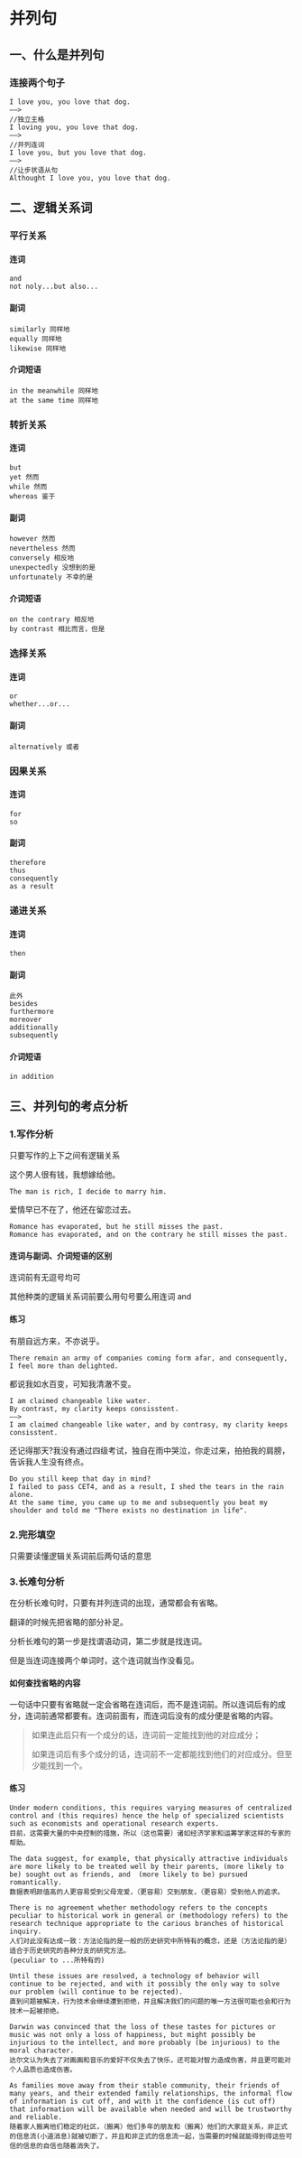 # 并列句

## 一、什么是并列句

### 连接两个句子

```
I love you, you love that dog.
——>
//独立主格
I loving you, you love that dog.
——>
//并列连词
I love you, but you love that dog.
——>
//让步状语从句
Althought I love you, you love that dog.
```

## 二、逻辑关系词

### 平行关系

#### 连词

```
and
not noly...but also...
```

#### 副词

```
similarly 同样地
equally 同样地
likewise 同样地
```

#### 介词短语

```
in the meanwhile 同样地
at the same time 同样地
```

### 转折关系

#### 连词

```
but
yet 然而
while 然而
whereas 鉴于
```

#### 副词

```
however 然而
nevertheless 然而
conversely 相反地
unexpectedly 没想到的是
unfortunately 不幸的是
```

#### 介词短语

```
on the contrary 相反地
by contrast 相比而言，但是
```

### 选择关系

#### 连词

```
or
whether...or...
```

#### 副词

```
alternatively 或者
```

### 因果关系

#### 连词

```
for
so
```

#### 副词

```
therefore
thus
consequently
as a result
```

### 递进关系

#### 连词

```
then
```

#### 副词

```
此外
besides 
furthermore
moreover
additionally
subsequently
```

#### 介词短语

```
in addition
```

## 三、并列句的考点分析

### 1.写作分析

只要写作的上下之间有逻辑关系

这个男人很有钱，我想嫁给他。

```
The man is rich, I decide to marry him.
```

爱情早已不在了，他还在留恋过去。

```
Romance has evaporated, but he still misses the past.
Romance has evaporated, and on the contrary he still misses the past.
```

#### 连词与副词、介词短语的区别

连词前有无逗号均可

其他种类的逻辑关系词前要么用句号要么用连词 and

#### 练习

有朋自远方来，不亦说乎。

```
There remain an army of companies coming form afar, and consequently, I feel more than delighted.
```

都说我如水百变，可知我清澈不变。

```
I am claimed changeable like water.
By contrast, my clarity keeps consisstent.
——>
I am claimed changeable like water, and by contrasy, my clarity keeps consisstent.
```

还记得那天?我没有通过四级考试，独自在雨中哭泣，你走过来，拍拍我的肩膀，告诉我人生没有终点。

```
Do you still keep that day in mind?
I failed to pass CET4, and as a result, I shed the tears in the rain alone.
At the same time, you came up to me and subsequently you beat my shoulder and told me "There exists no destination in life".
```

### 2.完形填空

只需要读懂逻辑关系词前后两句话的意思

### 3.长难句分析

在分析长难句时，只要有并列连词的出现，通常都会有省略。

翻译的时候先把省略的部分补足。

分析长难句的第一步是找谓语动词，第二步就是找连词。

但是当连词连接两个单词时，这个连词就当作没看见。

#### 如何查找省略的内容

一句话中只要有省略就一定会省略在连词后，而不是连词前。所以连词后有的成分，连词前通常都要有。连词前面有，而连词后没有的成分便是省略的内容。

> 如果连此后只有一个成分的话，连词前一定能找到他的对应成分；
>
> 如果连词后有多个成分的话，连词前不一定都能找到他们的对应成分。但至少能找到一个。

#### 练习

```
Under modern conditions, this requires varying measures of centralized control and (this requires) hence the help of specialized scientists such as economists and operational research experts.
目前，这需要大量的中央控制的措施，所以（这也需要）诸如经济学家和运筹学家这样的专家的帮助。

The data suggest, for example, that physically attractive individuals are more likely to be treated well by their parents, (more likely to be) sought out as friends, and  (more likely to be) pursued romantically.
数据表明颜值高的人更容易受到父母宠爱，（更容易）交到朋友，（更容易）受到他人的追求。

There is no agreement whether methodology refers to the concepts peculiar to historical work in general or (methodology refers) to the research technique appropriate to the carious branches of historical inquiry.
人们对此没有达成一致：方法论指的是一般的历史研究中所特有的概念，还是（方法论指的是）适合于历史研究的各种分支的研究方法。
(peculiar to ...所特有的)

Until these issues are resolved, a technology of behavior will continue to be rejected, and with it possibly the only way to solve our problem (will continue to be rejected).
直到问题被解决，行为技术会继续遭到拒绝，并且解决我们的问题的唯一方法很可能也会和行为技术一起被拒绝。

Darwin was convinced that the loss of these tastes for pictures or music was not only a loss of happiness, but might possibly be injurious to the intellect, and more probably (be injurious) to the moral character.
达尔文认为失去了对画画和音乐的爱好不仅失去了快乐，还可能对智力造成伤害，并且更可能对个人品质也造成伤害。

As families move away from their stable community, their friends of many years, and their extended family relationships, the informal flow of information is cut off, and with it the confidence (is cut off) that information will be available when needed and will be trustworthy and reliable.
随着家人搬离他们稳定的社区，（搬离）他们多年的朋友和（搬离）他们的大家庭关系，非正式的信息流(小道消息)就被切断了，并且和非正式的信息流一起，当需要的时候就能得到得这些可信的信息的自信也随着消失了。
```

